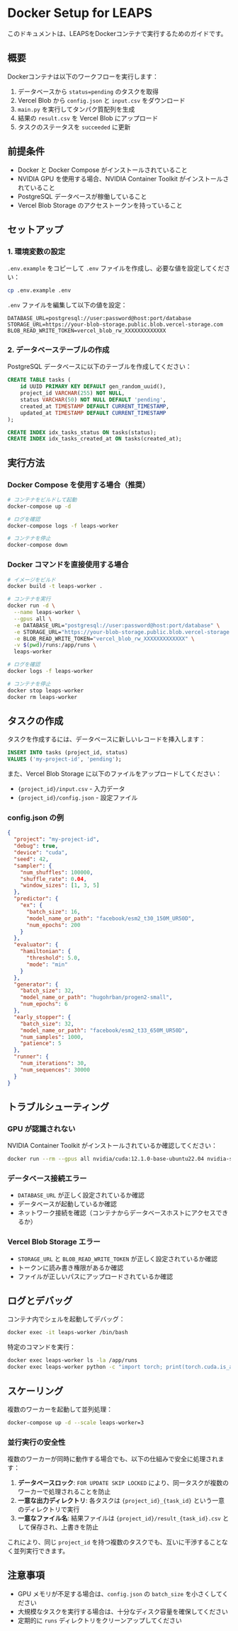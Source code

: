 # Docker Setup for LEAPS

このドキュメントは、LEAPSをDockerコンテナで実行するためのガイドです。

## 概要

Dockerコンテナは以下のワークフローを実行します：

1. データベースから `status=pending` のタスクを取得
2. Vercel Blob から `config.json` と `input.csv` をダウンロード
3. `main.py` を実行してタンパク質配列を生成
4. 結果の `result.csv` を Vercel Blob にアップロード
5. タスクのステータスを `succeeded` に更新

## 前提条件

- Docker と Docker Compose がインストールされていること
- NVIDIA GPU を使用する場合、NVIDIA Container Toolkit がインストールされていること
- PostgreSQL データベースが稼働していること
- Vercel Blob Storage のアクセストークンを持っていること

## セットアップ

### 1. 環境変数の設定

`.env.example` をコピーして `.env` ファイルを作成し、必要な値を設定してください：

```bash
cp .env.example .env
```

`.env` ファイルを編集して以下の値を設定：

```env
DATABASE_URL=postgresql://user:password@host:port/database
STORAGE_URL=https://your-blob-storage.public.blob.vercel-storage.com
BLOB_READ_WRITE_TOKEN=vercel_blob_rw_XXXXXXXXXXXXX
```

### 2. データベーステーブルの作成

PostgreSQL データベースに以下のテーブルを作成してください：

```sql
CREATE TABLE tasks (
    id UUID PRIMARY KEY DEFAULT gen_random_uuid(),
    project_id VARCHAR(255) NOT NULL,
    status VARCHAR(50) NOT NULL DEFAULT 'pending',
    created_at TIMESTAMP DEFAULT CURRENT_TIMESTAMP,
    updated_at TIMESTAMP DEFAULT CURRENT_TIMESTAMP
);

CREATE INDEX idx_tasks_status ON tasks(status);
CREATE INDEX idx_tasks_created_at ON tasks(created_at);
```

## 実行方法

### Docker Compose を使用する場合（推奨）

```bash
# コンテナをビルドして起動
docker-compose up -d

# ログを確認
docker-compose logs -f leaps-worker

# コンテナを停止
docker-compose down
```

### Docker コマンドを直接使用する場合

```bash
# イメージをビルド
docker build -t leaps-worker .

# コンテナを実行
docker run -d \
  --name leaps-worker \
  --gpus all \
  -e DATABASE_URL="postgresql://user:password@host:port/database" \
  -e STORAGE_URL="https://your-blob-storage.public.blob.vercel-storage.com" \
  -e BLOB_READ_WRITE_TOKEN="vercel_blob_rw_XXXXXXXXXXXXX" \
  -v $(pwd)/runs:/app/runs \
  leaps-worker

# ログを確認
docker logs -f leaps-worker

# コンテナを停止
docker stop leaps-worker
docker rm leaps-worker
```

## タスクの作成

タスクを作成するには、データベースに新しいレコードを挿入します：

```sql
INSERT INTO tasks (project_id, status)
VALUES ('my-project-id', 'pending');
```

また、Vercel Blob Storage に以下のファイルをアップロードしてください：

- `{project_id}/input.csv` - 入力データ
- `{project_id}/config.json` - 設定ファイル

### config.json の例

```json
{
  "project": "my-project-id",
  "debug": true,
  "device": "cuda",
  "seed": 42,
  "sampler": {
    "num_shuffles": 100000,
    "shuffle_rate": 0.04,
    "window_sizes": [1, 3, 5]
  },
  "predictor": {
    "ex": {
      "batch_size": 16,
      "model_name_or_path": "facebook/esm2_t30_150M_UR50D",
      "num_epochs": 200
    }
  },
  "evaluator": {
    "hamiltonian": {
      "threshold": 5.0,
      "mode": "min"
    }
  },
  "generator": {
    "batch_size": 32,
    "model_name_or_path": "hugohrban/progen2-small",
    "num_epochs": 6
  },
  "early_stopper": {
    "batch_size": 32,
    "model_name_or_path": "facebook/esm2_t33_650M_UR50D",
    "num_samples": 1000,
    "patience": 5
  },
  "runner": {
    "num_iterations": 30,
    "num_sequences": 30000
  }
}
```

## トラブルシューティング

### GPU が認識されない

NVIDIA Container Toolkit がインストールされているか確認してください：

```bash
docker run --rm --gpus all nvidia/cuda:12.1.0-base-ubuntu22.04 nvidia-smi
```

### データベース接続エラー

- `DATABASE_URL` が正しく設定されているか確認
- データベースが起動しているか確認
- ネットワーク接続を確認（コンテナからデータベースホストにアクセスできるか）

### Vercel Blob Storage エラー

- `STORAGE_URL` と `BLOB_READ_WRITE_TOKEN` が正しく設定されているか確認
- トークンに読み書き権限があるか確認
- ファイルが正しいパスにアップロードされているか確認

## ログとデバッグ

コンテナ内でシェルを起動してデバッグ：

```bash
docker exec -it leaps-worker /bin/bash
```

特定のコマンドを実行：

```bash
docker exec leaps-worker ls -la /app/runs
docker exec leaps-worker python -c "import torch; print(torch.cuda.is_available())"
```

## スケーリング

複数のワーカーを起動して並列処理：

```bash
docker-compose up -d --scale leaps-worker=3
```

### 並行実行の安全性

複数のワーカーが同時に動作する場合でも、以下の仕組みで安全に処理されます：

1. **データベースロック**: `FOR UPDATE SKIP LOCKED` により、同一タスクが複数のワーカーで処理されることを防止
2. **一意な出力ディレクトリ**: 各タスクは `{project_id}_{task_id}` という一意のディレクトリで実行
3. **一意なファイル名**: 結果ファイルは `{project_id}/result_{task_id}.csv` として保存され、上書きを防止

これにより、同じ `project_id` を持つ複数のタスクでも、互いに干渉することなく並列実行できます。

## 注意事項

- GPU メモリが不足する場合は、`config.json` の `batch_size` を小さくしてください
- 大規模なタスクを実行する場合は、十分なディスク容量を確保してください
- 定期的に `runs` ディレクトリをクリーンアップしてください
